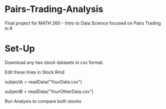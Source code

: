 # Pairs-Trading-Analysis
Final project for MATH 260 - Intro to Data Science focused on Pairs Trading in R

# Set-Up
Download any two stock datasets in csv format.

Edit these lines in Stock.Rmd

subjectA = readData("YourData.csv")

subjectB = readData("YourOtherData.csv")

Run Analysis to compare both stocks
